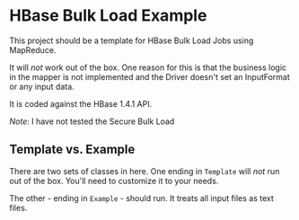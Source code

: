 # HBase Bulk Load Example

This project should be a template for HBase Bulk Load Jobs using MapReduce.

It will _not_ work out of the box. One reason for this is that the business logic in the mapper is not implemented and the Driver doesn't set an InputFormat or any input data.

It is coded against the HBase 1.4.1 API.

*Note*: I have not tested the Secure Bulk Load 

## Template vs. Example

There are two sets of classes in here. One ending in `Template` will _not_ run out of the box. You'll need to customize it to your needs.

The other - ending in `Example` - should run. It treats all input files as text files.
